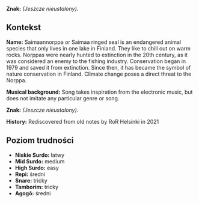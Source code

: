 **Znak:** *(Jeszcze nieustalony).*

## Kontekst

**Name:** Saimaannorppa or Saimaa ringed seal is an endangered animal species
that only lives in one lake in Finland. They like to chill out on warm rocks.
Norppas were nearly hunted to extinction in the 20th century, as it was
considered an enemy to the fishing industry. Conservation began in 1979 and
saved it from extinction. Since then, it has became the symbol of nature
conservation in Finland. Climate change poses a direct threat to the Norppa.

**Musical background:** Song takes inspiration from the electronic music, but
does not imitate any particular genre or song.

**Znak:** *(Jeszcze nieustalony).*

**History:** Rediscovered from old notes by RoR Helsinki in 2021

## Poziom trudności

* **Niskie Surdo:** łatwy
* **Mid Surdo:** medium
* **High Surdo:** easy
* **Repi:** średni
* **Snare:** tricky
* **Tamborim:** tricky
* **Agogô:** średni
